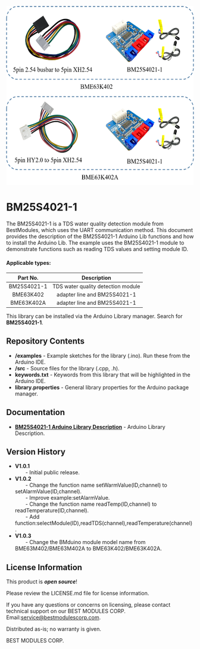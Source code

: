 <div align=center>
<img src="https://github.com/BestModules-Libraries/img/blob/main/BM25S4021-1_BME63K402_BME63K402A_V1.0.png" width="562" height="480">

</div>

BM25S4021-1
===========================================================

The BM25S4021-1 is a TDS water quality detection module from BestModules, which uses the UART communication method. This document provides the description of the BM25S4021-1 Arduino Lib functions and how to install the Arduino Lib. The example uses the BM25S4021-1 module to demonstrate functions such as reading TDS values and setting module ID.

#### Applicable types:
<div align=center>

|Part No.   |Description                             |
|:---------:|:--------------------------------------:|
|BM25S4021-1 |TDS water quality detection module|
|BME63K402   |adapter line and BM25S4021-1|
|BME63K402A  |adapter line and BM25S4021-1|

</div>

This library can be installed via the Arduino Library manager. Search for **BM25S4021-1**.

Repository Contents
-------------------

* **/examples** - Example sketches for the library (.ino). Run these from the Arduino IDE.
* **/src** - Source files for the library (.cpp, .h).
* **keywords.txt** - Keywords from this library that will be highlighted in the Arduino IDE.
* **library.properties** - General library properties for the Arduino package manager.

Documentation
-------------------

* **[BM25S4021-1 Arduino Library Description](https://www.bestmodulescorp.com/bm25s4021-1.html#tab-product2)** - Arduino Library Description.

Version History
-------------------

* **V1.0.1**  
&emsp;&emsp;- Initial public release.  
* **V1.0.2**  
&emsp;&emsp;- Change the function name setWarmValue(ID,channel) to setAlarmValue(ID,channel).  
&emsp;&emsp;- Improve example:setAlarmValue.  
&emsp;&emsp;- Change the function name readTemp(ID,channel) to readTemperature(ID,channel).  
&emsp;&emsp;- Add function:selectModule(ID),readTDS(channel),readTemperature(channel).  
* **V1.0.3**  
&emsp;&emsp;- Change the BMduino module model name from BME63M402/BME63M402A to BME63K402/BME63K402A. 

License Information
-------------------

This product is _**open source**_!

Please review the LICENSE.md file for license information.

If you have any questions or concerns on licensing, please contact technical support on our BEST MODULES CORP. Email:service@bestmodulescorp.com.

Distributed as-is; no warranty is given.

BEST MODULES CORP. 
